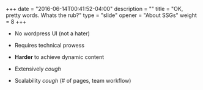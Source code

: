 +++
date = "2016-06-14T00:41:52-04:00"
description = ""
title = "OK, pretty words. Whats the rub?"
type = "slide"
opener = "About SSGs"
weight = 8
+++

- No wordpress UI
(not a hater)

- Requires technical prowess

- **Harder** to achieve dynamic content

- Extensively *cough*

- Scalability *cough*
(# of pages, team workflow)








